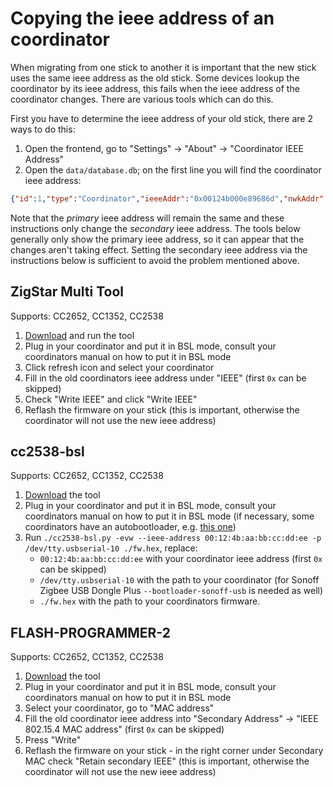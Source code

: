 ---
---

# Copying the ieee address of an coordinator

When migrating from one stick to another it is important that the new stick uses the same ieee address as the old stick. Some devices lookup the coordinator by its ieee address, this fails when the ieee address of the coordinator changes. There are various tools which can do this.

First you have to determine the ieee address of your old stick, there are 2 ways to do this:

1. Open the frontend, go to "Settings" -> "About" -> "Coordinator IEEE Address"
1. Open the `data/database.db`; on the first line you will find the coordinator ieee address:

```json
{"id":1,"type":"Coordinator","ieeeAddr":"0x00124b000e89686d","nwkAddr":0...
```

Note that the _primary_ ieee address will remain the same and these instructions only change the _secondary_ ieee address. The tools below generally only show the primary ieee address, so it can appear that the changes aren't taking effect. Setting the secondary ieee address via the instructions below is sufficient to avoid the problem mentioned above.

## ZigStar Multi Tool

Supports: CC2652, CC1352, CC2538

1. [Download](https://github.com/xyzroe/ZigStarGW-MT/releases) and run the tool
1. Plug in your coordinator and put it in BSL mode, consult your coordinators manual on how to put it in BSL mode
1. Click refresh icon and select your coordinator
1. Fill in the old coordinators ieee address under "IEEE" (first `0x` can be skipped)
1. Check "Write IEEE" and click "Write IEEE"
1. Reflash the firmware on your stick (this is important, otherwise the coordinator will not use the new ieee address)

## cc2538-bsl

Supports: CC2652, CC1352, CC2538

1. [Download](https://github.com/JelmerT/cc2538-bsl) the tool
1. Plug in your coordinator and put it in BSL mode, consult your coordinators manual on how to put it in BSL mode (if necessary, some coordinators have an autobootloader, e.g. [this one](https://slae.sh/projects/cc2652/#flash-it))
1. Run `./cc2538-bsl.py -evw --ieee-address 00:12:4b:aa:bb:cc:dd:ee -p /dev/tty.usbserial-10 ./fw.hex`, replace:
    - `00:12:4b:aa:bb:cc:dd:ee` with your coordinator ieee address (first `0x` can be skipped)
    - `/dev/tty.usbserial-10` with the path to your coordinator (for Sonoff Zigbee USB Dongle Plus `--bootloader-sonoff-usb` is needed as well)
    - `./fw.hex` with the path to your coordinators firmware.

## FLASH-PROGRAMMER-2

Supports: CC2652, CC1352, CC2538

1. [Download](https://www.ti.com/tool/FLASH-PROGRAMMER) the tool
1. Plug in your coordinator and put it in BSL mode, consult your coordinators manual on how to put it in BSL mode
1. Select your coordinator, go to "MAC address"
1. Fill the old coordinator ieee address into "Secondary Address" -> "IEEE 802.15.4 MAC address" (first `0x` can be skipped)
1. Press "Write"
1. Reflash the firmware on your stick - in the right corner under Secondary MAC check "Retain secondary IEEE" (this is important, otherwise the coordinator will not use the new ieee address)

